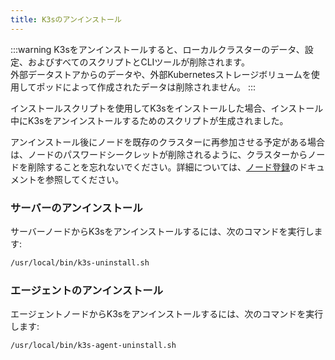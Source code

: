 ```yaml
---
title: K3sのアンインストール
---
```


:::warning
K3sをアンインストールすると、ローカルクラスターのデータ、設定、およびすべてのスクリプトとCLIツールが削除されます。  
外部データストアからのデータや、外部Kubernetesストレージボリュームを使用してポッドによって作成されたデータは削除されません。
:::

インストールスクリプトを使用してK3sをインストールした場合、インストール中にK3sをアンインストールするためのスクリプトが生成されました。

アンインストール後にノードを既存のクラスターに再参加させる予定がある場合は、ノードのパスワードシークレットが削除されるように、クラスターからノードを削除することを忘れないでください。詳細については、[ノード登録](../architecture.md#how-agent-node-registration-works)のドキュメントを参照してください。

### サーバーのアンインストール
サーバーノードからK3sをアンインストールするには、次のコマンドを実行します:

```bash
/usr/local/bin/k3s-uninstall.sh
```

### エージェントのアンインストール
エージェントノードからK3sをアンインストールするには、次のコマンドを実行します:

```bash
/usr/local/bin/k3s-agent-uninstall.sh
```
